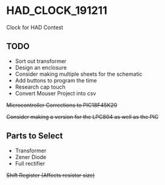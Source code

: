 # HAD_CLOCK_191211
Clock for HAD Contest

## TODO ##
* Sort out transformer
* Design an enclosure
* Consider making multiple sheets for the schematic
* Add buttons to program the time
* Research cap touch
* Convert Mouser Project into csv

~~Microcontroller Corrections to PIC18F45K20~~

~~Consider making a version for the LPC804 as well as the PIC~~

## Parts to Select ##
* Transformer
* Zener Diode
* Full rectifier

~~Shift Register (Affects resistor size)~~
